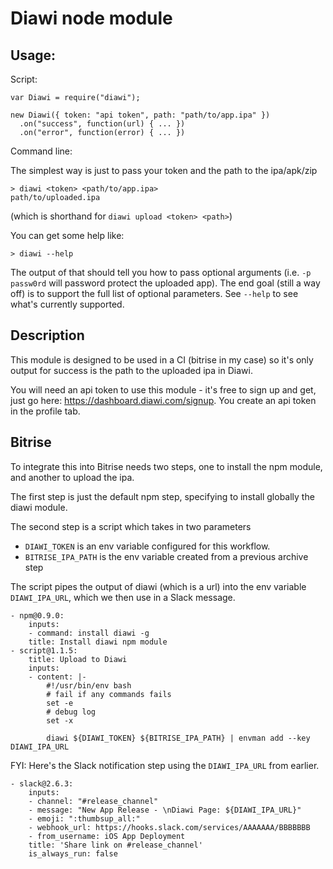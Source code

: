 Diawi node module
==

Usage:
--

Script:
```
var Diawi = require("diawi");

new Diawi({ token: "api token", path: "path/to/app.ipa" })
  .on("success", function(url) { ... })
  .on("error", function(error) { ... })
```

Command line:


The simplest way is just to pass your token and the path to the ipa/apk/zip
```
> diawi <token> <path/to/app.ipa>
path/to/uploaded.ipa
```
(which is shorthand for `diawi upload <token> <path>`)

You can get some help like:
```
> diawi --help
```

The output of that should tell you how to pass optional arguments (i.e. `-p passw0rd` will password protect the uploaded app). The end goal (still a way off)
is to support the full list of optional parameters. See `--help` to see what's currently supported.

Description
--

This module is designed to be used in a CI (bitrise in my case) so it's only output
for success is the path to the uploaded ipa in Diawi.

You will need an api token to use this module - it's free to sign up and get,
just go here: https://dashboard.diawi.com/signup. You create an api token in the
profile tab.


Bitrise
---

To integrate this into Bitrise needs two steps, one to install the npm module,
and another to upload the ipa.

The first step is just the default npm step, specifying to install globally the
diawi module.

The second step is a script which takes in two parameters
  - `DIAWI_TOKEN` is an env variable configured for this workflow.
  - `BITRISE_IPA_PATH` is the env variable created from a previous archive step

The script pipes the output of diawi (which is a url) into the env variable
`DIAWI_IPA_URL`, which we then use in a Slack message.

```
- npm@0.9.0:
    inputs:
    - command: install diawi -g
    title: Install diawi npm module
- script@1.1.5:
    title: Upload to Diawi
    inputs:
    - content: |-
        #!/usr/bin/env bash
        # fail if any commands fails
        set -e
        # debug log
        set -x

        diawi ${DIAWI_TOKEN} ${BITRISE_IPA_PATH} | envman add --key DIAWI_IPA_URL
```

FYI: Here's the Slack notification step using the `DIAWI_IPA_URL` from earlier.
```
- slack@2.6.3:
    inputs:
    - channel: "#release_channel"
    - message: "New App Release - \nDiawi Page: ${DIAWI_IPA_URL}"
    - emoji: ":thumbsup_all:"
    - webhook_url: https://hooks.slack.com/services/AAAAAAA/BBBBBBB
    - from_username: iOS App Deployment
    title: 'Share link on #release_channel'
    is_always_run: false
```
